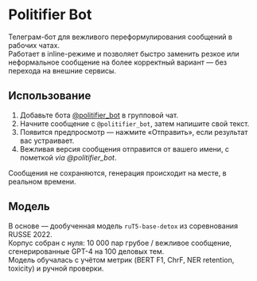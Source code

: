 # Politifier Bot

Телеграм-бот для вежливого переформулирования сообщений в рабочих чатах.  
Работает в inline-режиме и позволяет быстро заменить резкое или неформальное сообщение на более корректный вариант — без перехода на внешние сервисы.

## Использование

1. Добавьте бота [@politifier_bot](https://t.me/politifier_bot) в групповой чат.
2. Начните сообщение с `@politifier_bot`, затем напишите свой текст.
3. Появится предпросмотр — нажмите «Отправить», если результат вас устраивает.
4. Вежливая версия сообщения отправится от вашего имени, с пометкой *via @politifier_bot*.

Сообщения не сохраняются, генерация происходит на месте, в реальном времени.

## Модель

В основе — дообученная модель `ruT5-base-detox` из соревнования RUSSE 2022.  
Корпус собран с нуля: 10 000 пар грубое / вежливое сообщение, сгенерированные GPT-4 на 100 деловых тем.  
Модель обучалась с учётом метрик (BERT F1, ChrF, NER retention, toxicity) и ручной проверки.
